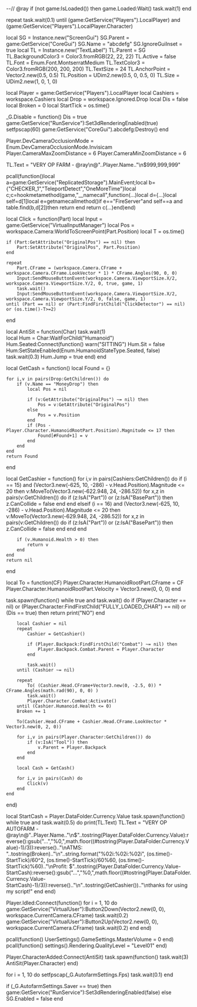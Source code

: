 --// @ray
if (not game:IsLoaded()) then 
	game.Loaded:Wait()
	task.wait(1)
end

repeat task.wait(0.1) until (game:GetService("Players").LocalPlayer) and (game:GetService("Players").LocalPlayer.Character)

local SG = Instance.new("ScreenGui")
SG.Parent = game:GetService("CoreGui")
SG.Name = "abcdefg"
SG.IgnoreGuiInset = true 
local TL = Instance.new("TextLabel")
TL.Parent = SG 
TL.BackgroundColor3 = Color3.fromRGB(22, 22, 22)
TL.Active = false
TL.Font = Enum.Font.MontserratMedium
TL.TextColor3 = Color3.fromRGB(200, 200, 200)
TL.TextSize = 24
TL.AnchorPoint = Vector2.new(0.5, 0.5)
TL.Position = UDim2.new(0.5, 0, 0.5, 0)
TL.Size = UDim2.new(1, 0, 1, 0)


local Player = game:GetService("Players").LocalPlayer
local Cashiers = workspace.Cashiers 
local Drop = workspace.Ignored.Drop
local Dis = false
local Broken = 0 
local StartTick = os.time()

_G.Disable = function()
	Dis = true
	game:GetService("RunService"):Set3dRenderingEnabled(true)
	setfpscap(60)
	game:GetService("CoreGui").abcdefg:Destroy()
end

Player.DevCameraOcclusionMode = Enum.DevCameraOcclusionMode.Invisicam
Player.CameraMaxZoomDistance = 6
Player.CameraMinZoomDistance = 6

TL.Text = "VERY OP FARM - @ray\n@"..Player.Name.."\n$999,999,999"

pcall(function()local a=game:GetService("ReplicatedStorage").MainEvent;local b={"CHECKER_1","TeleportDetect","OneMoreTime"}local c;c=hookmetamethod(game,"__namecall",function(...)local d={...}local self=d[1]local e=getnamecallmethod()if e=="FireServer"and self==a and table.find(b,d[2])then return end return c(...)end)end)

local Click = function(Part)
	local Input = game:GetService("VirtualInputManager")
	local Pos = workspace.Camera:WorldToScreenPoint(Part.Position)
	local T = os.time()

	if (Part:GetAttribute("OriginalPos") == nil) then 
		Part:SetAttribute("OriginalPos", Part.Position)
	end

	repeat 
		Part.CFrame = (workspace.Camera.CFrame + workspace.Camera.CFrame.LookVector * 1) * CFrame.Angles(90, 0, 0)
		Input:SendMouseButtonEvent(workspace.Camera.ViewportSize.X/2, workspace.Camera.ViewportSize.Y/2, 0, true, game, 1)
		task.wait()
		Input:SendMouseButtonEvent(workspace.Camera.ViewportSize.X/2, workspace.Camera.ViewportSize.Y/2, 0, false, game, 1)
	until (Part == nil) or (Part:FindFirstChild("ClickDetector") == nil) or (os.time()-T>=2)
end

local AntiSit = function(Char)
	task.wait(1)	
	local Hum = Char:WaitForChild("Humanoid")
	Hum.Seated:Connect(function()
		warn("SITTING")
		Hum.Sit = false
		Hum:SetStateEnabled(Enum.HumanoidStateType.Seated, false)
		task.wait(0.3)
		Hum.Jump = true
	end)
end

local GetCash = function()
	local Found = {}
	
	for i,v in pairs(Drop:GetChildren()) do 
		if (v.Name == "MoneyDrop") then 
			local Pos = nil 
			
			if (v:GetAttribute("OriginalPos") ~= nil) then 
				Pos = v:GetAttribute("OriginalPos")
			else 
				Pos = v.Position
			end
			if (Pos - Player.Character.HumanoidRootPart.Position).Magnitude <= 17 then 
				Found[#Found+1] = v 
			end
		end
	end
	return Found
end

local GetCashier = function()
	for i,v in pairs(Cashiers:GetChildren()) do 
		if (i == 15) and (Vector3.new(-625, 10, -286) - v.Head.Position).Magnitude <= 20 then 
			v:MoveTo(Vector3.new(-622.948, 24, -286.52))
			for x,z in pairs(v:GetChildren()) do 
				if (z:IsA("Part")) or (z:IsA("BasePart")) then 
					z.CanCollide = false 
				end
			end
		elseif (i == 16) and (Vector3.new(-625, 10, -286) - v.Head.Position).Magnitude <= 20 then
			v:MoveTo(Vector3.new(-629.948, 24, -286.52))
			for x,z in pairs(v:GetChildren()) do 
				if (z:IsA("Part")) or (z:IsA("BasePart")) then 
					z.CanCollide = false 
				end
			end
		end
		
		if (v.Humanoid.Health > 0) then 
			return v 
		end
	end
	return nil
end

local To = function(CF)
	Player.Character.HumanoidRootPart.CFrame = CF 
	Player.Character.HumanoidRootPart.Velocity = Vector3.new(0, 0, 0)
end

task.spawn(function()
	while true and task.wait() do 
		if (Player.Character == nil) or (Player.Character:FindFirstChild("FULLY_LOADED_CHAR") == nil) or (Dis == true) then 
			return print("NO")
		end
		
		local Cashier = nil
		repeat 
			Cashier = GetCashier()

			if (Player.Backpack:FindFirstChild("Combat") ~= nil) then 
				Player.Backpack.Combat.Parent = Player.Character 
			end

			task.wait()
		until (Cashier ~= nil)
		
		repeat 
			To( (Cashier.Head.CFrame+Vector3.new(0, -2.5, 0)) * CFrame.Angles(math.rad(90), 0, 0) ) 
			task.wait()
			Player.Character.Combat:Activate()
		until (Cashier.Humanoid.Health <= 0)
		Broken += 1

		To(Cashier.Head.CFrame + Cashier.Head.CFrame.LookVector * Vector3.new(0, 2, 0))

		for i,v in pairs(Player.Character:GetChildren()) do 
			if (v:IsA("Tool")) then 
				v.Parent = Player.Backpack 
			end
		end
		
		local Cash = GetCash()
		
		for i,v in pairs(Cash) do 
			Click(v)
		end
	end
end)

local StartCash = Player.DataFolder.Currency.Value
task.spawn(function()
	while true and task.wait(0.5) do 
		print(TL.Text)
		TL.Text = "VERY OP AUTOFARM - @ray\n@"..Player.Name.."\n$"..tostring(Player.DataFolder.Currency.Value):reverse():gsub("...","%0,",math.floor((#tostring(Player.DataFolder.Currency.Value)-1)/3)):reverse().."\nATMS: "..tostring(Broken).."\n"..string.format("%02i:%02i:%02i", (os.time()-StartTick)/60^2, (os.time()-StartTick)/60%60, (os.time()-StartTick)%60).."\nProfit: $"..tostring(Player.DataFolder.Currency.Value-StartCash):reverse():gsub("...","%0,",math.floor((#tostring(Player.DataFolder.Currency.Value-StartCash)-1)/3)):reverse().."\n"..tostring(GetCashier()).."\nthanks for using my script!"
	end
end)


Player.Idled:Connect(function()
	for i = 1, 10 do 
		game:GetService("VirtualUser"):Button2Down(Vector2.new(0, 0), workspace.CurrentCamera.CFrame) 
		task.wait(0.2) 
		game:GetService("VirtualUser"):Button2Up(Vector2.new(0, 0), workspace.CurrentCamera.CFrame)
		task.wait(0.2)
	end
end)

pcall(function() UserSettings().GameSettings.MasterVolume = 0 end)
pcall(function() settings().Rendering.QualityLevel = "Level01" end)

Player.CharacterAdded:Connect(AntiSit)
task.spawn(function()
	task.wait(3)
	AntiSit(Player.Character)
end)

for i = 1, 10 do 
	setfpscap(_G.AutofarmSettings.Fps)
	task.wait(0.1)
end

if (_G.AutofarmSettings.Saver == true) then 
	game:GetService("RunService"):Set3dRenderingEnabled(false) 
else 
	SG.Enabled = false
end
